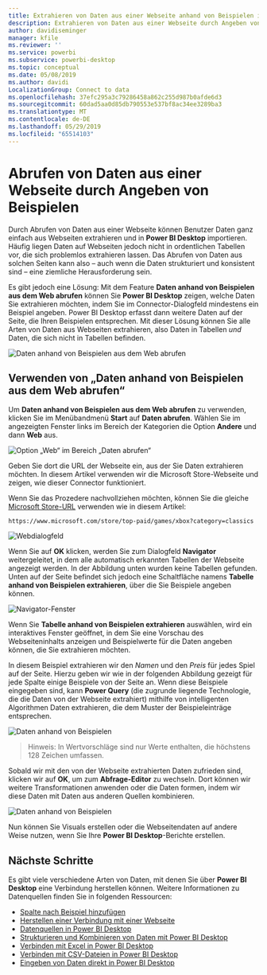 ```yaml
---
title: Extrahieren von Daten aus einer Webseite anhand von Beispielen in Power BI Desktop
description: Extrahieren von Daten aus einer Webseite durch Angeben von Beispielen für die gewünschten Daten
author: davidiseminger
manager: kfile
ms.reviewer: ''
ms.service: powerbi
ms.subservice: powerbi-desktop
ms.topic: conceptual
ms.date: 05/08/2019
ms.author: davidi
LocalizationGroup: Connect to data
ms.openlocfilehash: 37efc295a3c79286458a862c255d987b0afde6d3
ms.sourcegitcommit: 60dad5aa0d85db790553e537bf8ac34ee3289ba3
ms.translationtype: MT
ms.contentlocale: de-DE
ms.lasthandoff: 05/29/2019
ms.locfileid: "65514103"
---
```

# <a name="get-data-from-a-web-page-by-providing-an-example"></a>Abrufen von Daten aus einer Webseite durch Angeben von Beispielen

Durch Abrufen von Daten aus einer Webseite können Benutzer Daten ganz einfach aus Webseiten extrahieren und in **Power BI Desktop** importieren. Häufig liegen Daten auf Webseiten jedoch nicht in ordentlichen Tabellen vor, die sich problemlos extrahieren lassen. Das Abrufen von Daten aus solchen Seiten kann also – auch wenn die Daten strukturiert und konsistent sind – eine ziemliche Herausforderung sein. 

Es gibt jedoch eine Lösung: Mit dem Feature **Daten anhand von Beispielen aus dem Web abrufen** können Sie **Power BI Desktop** zeigen, welche Daten Sie extrahieren möchten, indem Sie im Connector-Dialogfeld mindestens ein Beispiel angeben. Power BI Desktop erfasst dann weitere Daten auf der Seite, die Ihren Beispielen entsprechen. Mit dieser Lösung können Sie alle Arten von Daten aus Webseiten extrahieren, also Daten in Tabellen *und* Daten, die sich nicht in Tabellen befinden. 

![Daten anhand von Beispielen aus dem Web abrufen](media/desktop-connect-to-web-by-example/web-by-example_01.png)



## <a name="using-get-data-from-web-by-example"></a>Verwenden von „Daten anhand von Beispielen aus dem Web abrufen“

Um **Daten anhand von Beispielen aus dem Web abrufen** zu verwenden, klicken Sie im Menübandmenü **Start** auf **Daten abrufen**. Wählen Sie im angezeigten Fenster links im Bereich der Kategorien die Option **Andere** und dann **Web** aus.

![Option „Web“ im Bereich „Daten abrufen“](media/desktop-connect-to-web-by-example/web-by-example_03.png)

Geben Sie dort die URL der Webseite ein, aus der Sie Daten extrahieren möchten. In diesem Artikel verwenden wir die Microsoft Store-Webseite und zeigen, wie dieser Connector funktioniert. 

Wenn Sie das Prozedere nachvollziehen möchten, können Sie die gleiche [Microsoft Store-URL](https://www.microsoft.com/store/top-paid/games/xbox?category=classics) verwenden wie in diesem Artikel:

    https://www.microsoft.com/store/top-paid/games/xbox?category=classics

![Webdialogfeld](media/desktop-connect-to-web-by-example/web-by-example_04.png)

Wenn Sie auf **OK** klicken, werden Sie zum Dialogfeld **Navigator** weitergeleitet, in dem alle automatisch erkannten Tabellen der Webseite angezeigt werden. In der Abbildung unten wurden keine Tabellen gefunden. Unten auf der Seite befindet sich jedoch eine Schaltfläche namens **Tabelle anhand von Beispielen extrahieren**, über die Sie Beispiele angeben können.


![Navigator-Fenster](media/desktop-connect-to-web-by-example/web-by-example_05.png)

Wenn Sie **Tabelle anhand von Beispielen extrahieren** auswählen, wird ein interaktives Fenster geöffnet, in dem Sie eine Vorschau des Webseiteninhalts anzeigen und Beispielwerte für die Daten angeben können, die Sie extrahieren möchten. 

In diesem Beispiel extrahieren wir den *Namen* und den *Preis* für jedes Spiel auf der Seite. Hierzu geben wir wie in der folgenden Abbildung gezeigt für jede Spalte einige Beispiele von der Seite an. Wenn diese Beispiele eingegeben sind, kann **Power Query** (die zugrunde liegende Technologie, die die Daten von der Webseite extrahiert) mithilfe von intelligenten Algorithmen Daten extrahieren, die dem Muster der Beispieleinträge entsprechen.

![Daten anhand von Beispielen](media/desktop-connect-to-web-by-example/web-by-example_06.png)

> Hinweis: In Wertvorschläge sind nur Werte enthalten, die höchstens 128 Zeichen umfassen.

Sobald wir mit den von der Webseite extrahierten Daten zufrieden sind, klicken wir auf **OK**, um zum **Abfrage-Editor** zu wechseln. Dort können wir weitere Transformationen anwenden oder die Daten formen, indem wir diese Daten mit Daten aus anderen Quellen kombinieren.

![Daten anhand von Beispielen](media/desktop-connect-to-web-by-example/web-by-example_07.png)

Nun können Sie Visuals erstellen oder die Webseitendaten auf andere Weise nutzen, wenn Sie Ihre **Power BI Desktop**-Berichte erstellen.


## <a name="next-steps"></a>Nächste Schritte
Es gibt viele verschiedene Arten von Daten, mit denen Sie über **Power BI Desktop** eine Verbindung herstellen können. Weitere Informationen zu Datenquellen finden Sie in folgenden Ressourcen:

* [Spalte nach Beispiel hinzufügen](desktop-add-column-from-example.md)
* [Herstellen einer Verbindung mit einer Webseite](desktop-connect-to-web.md)
* [Datenquellen in Power BI Desktop](desktop-data-sources.md)
* [Strukturieren und Kombinieren von Daten mit Power BI Desktop](desktop-shape-and-combine-data.md)
* [Verbinden mit Excel in Power BI Desktop](desktop-connect-excel.md)   
* [Verbinden mit CSV-Dateien in Power BI Desktop](desktop-connect-csv.md)   
* [Eingeben von Daten direkt in Power BI Desktop](desktop-enter-data-directly-into-desktop.md)   

